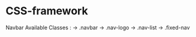 # CSS-framework

Navbar Available Classes :
    -> .navbar
    -> .nav-logo
    -> .nav-list
    -> .fixed-nav


    